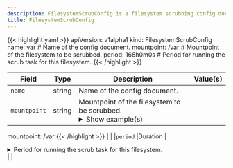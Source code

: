 ```yaml
---
description: FilesystemScrubConfig is a filesystem scrubbing config document.
title: FilesystemScrubConfig
---
```


<!-- markdownlint-disable -->









{{< highlight yaml >}}
apiVersion: v1alpha1
kind: FilesystemScrubConfig
name: var # Name of the config document.
mountpoint: /var # Mountpoint of the filesystem to be scrubbed.
period: 168h0m0s # Period for running the scrub task for this filesystem.
{{< /highlight >}}


| Field | Type | Description | Value(s) |
|-------|------|-------------|----------|
|`name` |string |Name of the config document.  | |
|`mountpoint` |string |Mountpoint of the filesystem to be scrubbed. <details><summary>Show example(s)</summary>{{< highlight yaml >}}
mountpoint: /var
{{< /highlight >}}</details> | |
|`period` |Duration |<details><summary>Period for running the scrub task for this filesystem.</summary><br />The first run is scheduled randomly within this period from the boot time, later ones follow after the full period.<br /><br />Default value is 1 week, minimum value is 10 seconds.</details>  | |






